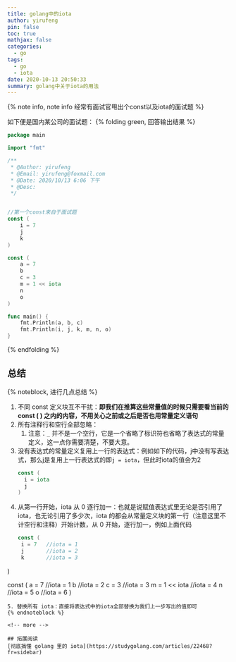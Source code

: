 ```yaml
---
title: golang中的iota
author: yirufeng
pin: false
toc: true
mathjax: false
categories:
  - go
tags:
  - go
  - iota
date: 2020-10-13 20:50:33
summary: golang中关于iota的用法
---
```




{% note info, note info 经常有面试官甩出个const以及iota的面试题 %}

如下便是国内某公司的面试题：
{% folding green, 回答输出结果 %}
```go
package main

import "fmt"

/**
 * @Author: yirufeng
 * @Email: yirufeng@foxmail.com
 * @Date: 2020/10/13 6:06 下午
 * @Desc:
 */


//第一个const来自于面试题
const (
	i = 7
	j
	k
)

const (
	a = 7
	b
	c = 3
	m = 1 << iota
	n
	o
)

func main() {
	fmt.Println(a, b, c)
	fmt.Println(i, j, k, m, n, o)
}
```
{% endfolding %}




## 总结

{% noteblock, 进行几点总结 %}

1. 不同 const 定义块互不干扰：**即我们在推算这些常量值的时候只需要看当前的 const ( ) 之内的内容，不用关心之前或之后是否也用常量定义语句**
2. 所有注释行和空行全部忽略：
   1. 注意：`_` 并不是一个空行，它是一个省略了标识符也省略了表达式的常量定义，这一点你需要清楚，不要大意。
3. 没有表达式的常量定义复用上一行的表达式：例如如下的代码，j中没有写表达式，那么j是复用上一行表达式的即`j = iota`，但此时iota的值会为2
   ```go
   const (
     i = iota
     j
   )
   ```
4. 从第一行开始，iota 从 0 逐行加一：也就是说赋值表达式里无论是否引用了 iota，也无论引用了多少次，iota 的都会从常量定义块的第一行（注意这里不计空行和注释）开始计数，从 0 开始，逐行加一，例如上面代码
   ```go
   const (
    i = 7   //iota = 1
    j       //iota = 2
    k       //iota = 3
  )

  const (
    a = 7   //iota = 1
    b       //iota = 2
    c = 3   //iota = 3
    m = 1 << iota   //iota = 4
    n       //iota = 5
    o       //iota = 6
  )
   ```
5. 替换所有 iota：直接将表达式中的iota全部替换为我们上一步写出的值即可
{% endnoteblock %}

<!-- more -->

## 拓展阅读
[彻底搞懂 golang 里的 iota](https://studygolang.com/articles/22468?fr=sidebar)